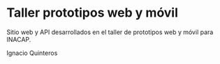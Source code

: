 # Taller prototipos web y móvil
Sitio web y API desarrollados en el taller de prototipos web y móvil para INACAP.

Ignacio Quinteros
